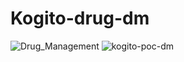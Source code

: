 # Kogito-drug-dm
![Drug_Management](https://user-images.githubusercontent.com/26628618/198343405-51db4490-9c5b-4879-ac26-d8c4ddeea9f7.jpeg)
![kogito-poc-dm](https://user-images.githubusercontent.com/26628618/198358761-dbfb65d0-115f-435f-9166-01d00aa17d05.jpeg)
